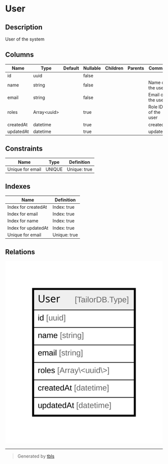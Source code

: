 # User

## Description

User of the system

## Columns

| Name | Type | Default | Nullable | Children | Parents | Comment |
| ---- | ---- | ------- | -------- | -------- | ------- | ------- |
| id | uuid |  | false |  |  |  |
| name | string |  | false |  |  | Name of the user |
| email | string |  | false |  |  | Email of the user |
| roles | Array\<uuid\> |  | true |  |  | Role IDs of the user |
| createdAt | datetime |  | true |  |  | createdAt |
| updatedAt | datetime |  | true |  |  | updatedAt |

## Constraints

| Name | Type | Definition |
| ---- | ---- | ---------- |
| Unique for email | UNIQUE | Unique: true |

## Indexes

| Name | Definition |
| ---- | ---------- |
| Index for createdAt | Index: true |
| Index for email | Index: true |
| Index for name | Index: true |
| Index for updatedAt | Index: true |
| Unique for email | Unique: true |

## Relations

![er](User.svg)

---

> Generated by [tbls](https://github.com/k1LoW/tbls)
